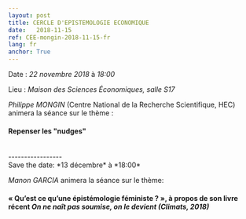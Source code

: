 ```yaml
---
layout: post
title: CERCLE D'EPISTEMOLOGIE ECONOMIQUE
date:   2018-11-15
ref: CEE-mongin-2018-11-15-fr
lang: fr
anchor: True
---
```


Date : *22 novembre 2018* à *18:00*

Lieu : *Maison des Sciences Économiques, salle S17*

*Philippe MONGIN* (Centre National de la Recherche Scientifique, HEC) animera la séance sur le thème : 
#### Repenser les "nudges"


<!--more-->
<br>
-----------------
<br>
Save the date: *13 décembre* à *18:00*

*Manon GARCIA* animera la séance sur le thème:
#### « Qu’est ce qu’une épistémologie féministe ? », à propos de son livre récent *On ne naît pas soumise, on le devient (Climats, 2018)*
